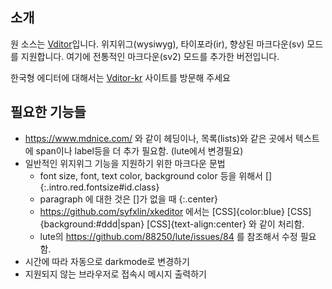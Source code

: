 
## 소개

원 소스는 [Vditor](https://github.com/Vanessa219/vditor)입니다. 위지위그(wysiwyg), 타이포라(ir), 향상된 마크다운(sv) 모드를 지원합니다. 여기에 전통적인 마크다운(sv2) 모드를 추가한 버전입니다.

한국형 에디터에 대해서는 [Vditor-kr](https://kr.nest-js.com/vditor) 사이트를 방문해 주세요

## 필요한 기능들

* https://www.mdnice.com/ 와 같이 헤딩이나, 목록(lists)와 같은 곳에서 텍스트에 span이나 label등을 더 추가 필요함. (lute에서 변경필요)
* 일반적인 위지위그 기능을 지원하기 위한 마크다운 문법
  * font size, font, text color, background color 등을 위해서 []{:.intro.red.fontsize#id.class}
  * paragraph 에 대한 것은 []가 없을 때 {:.center}
  * https://github.com/syfxlin/xkeditor 에서는
    [CSS]{color:blue}
    [CSS]{background:#ddd|span}
    [CSS]{text-align:center} 와 같이 처리함.
  * lute의 https://github.com/88250/lute/issues/84 를 참조해서 수정 필요함.
* 시간에 따라 자동으로 darkmode로 변경하기
* 지원되지 않는 브라우저로 접속시 메시지 출력하기